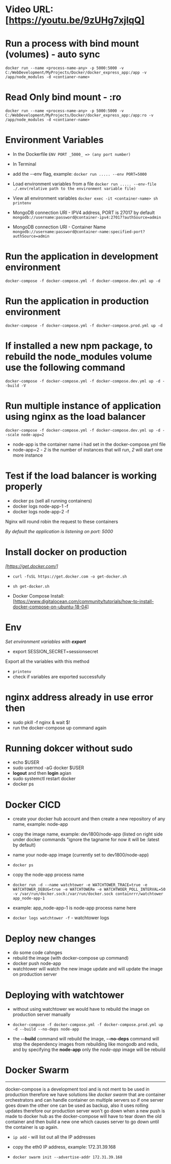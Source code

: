 # Video URL: [https://youtu.be/9zUHg7xjIqQ]

# Run a process with bind mount (volumes) - auto sync

`docker run --name <process-name-any> -p 5000:5000 -v C:/WebDevelopment/MyProjects/Docker/docker_express_app:/app -v /app/node_modules -d <contianer-name>`

# Read Only bind mount - :ro

`docker run --name <process-name-any> -p 5000:5000 -v C:/WebDevelopment/MyProjects/Docker/docker_express_app:/app:ro -v /app/node_modules -d <contianer-name>`

# Environment Variables

- In the Dockerfile
  `ENV PORT _5000_ => (any port number)`

- In Terminal
- add the --env flag, example:
  `docker run ..... --env PORT=5000`

- Load environment variables from a file
  `docker run ..... --env-file ./.env(relative path to the environment variable file)`

- View all environment variables
  `docker exec -it <container-name> sh`
  `printenv`

- MongoDB connection URI - IPV4 address, PORT is 27017 by default
  `mongodb://username:password@container-ipv4:27017?authSource=admin`
- MongoDB connection URI - Container Name
  `mongodb://username:password@container-name:specified-port?authSource=admin`

# Run the application in development environment

`docker-compose -f docker-compose.yml -f docker-compose.dev.yml up -d`

# Run the application in production environment

`docker-compose -f docker-compose.yml -f docker-compose.prod.yml up -d`

# If installed a new npm package, to rebuild the node_modules volume use the following command

`docker-compose -f docker-compose.yml -f docker-compose.dev.yml up -d --build -V`

# Run multiple instance of application using nginx as the load balancer

`docker-compose -f docker-compose.yml -f docker-compose.dev.yml up -d --scale node-app=2`

- node-app is the container name i had set in the docker-compose.yml file
- node-app=2 - _2_ is the number of instances that will run, _2_ will start one more instance

# Test if the load balancer is working properly

- docker ps (sell all running containers)
- docker logs node-app-1 -f
- docker logs node-app-2 -f

Nginx will round robin the request to these containers

_By default the application is listening on port: 5000_

# Install docker on production

_[https://get.docker.com/]_

- `curl -fsSL https://get.docker.com -o get-docker.sh`
- `sh get-docker.sh`

- Docker Compose Install: [https://www.digitalocean.com/community/tutorials/how-to-install-docker-compose-on-ubuntu-18-04]

# Env

_Set environment variables with **export**_

- export SESSION_SECRET=sessionsecret

Export all the variables with this method

- `printenv`
- check if variables are exported successfully

# nginx address already in use error then

- sudo pkill -f nginx & wait $!
- run the docker-compose up command again

# Running dokcer without sudo

- echo $USER
- sudo usermod -aG docker $USER
- **logout** and then **login** agian
- sudo systemctl restart docker
- docker ps

# Docker CICD

- create your docker hub account and then create a new repository of any name, example: node-app

- copy the image name, example: dev1800/node-app (listed on right side under docker commands "ignore the tagname for now it will be :latest by default)

- name your node-app image (currently set to dev1800/node-app)

- `docker ps`
- copy the node-app process name
- `docker run -d --name watchtower -e WATCHTOWER_TRACE=true -e WATCHTOWER_DEBUG=true -e WATCHTOWERe -e WATCHTWOER_POLL_INTERVAL=50 -v /var/run/docker.sock:/var/run/docker.sock containrrr/watchtower app_node-app-1`
- example: app_node-app-1 is node-app process name here

- `docker logs watchtower -f` - watchtower logs

# Deploy new changes

- do some code cahnges
- rebuild the image (with docker-compose up command)
- docker push node-app
- watchtower will watch the new image update and will update the image on production server

# Deploying with watchtower

- without using watchtower we would have to rebuild the image on production server manually

- `docker-compose -f docker-compose.yml -f docker-compose.prod.yml up -d --build --no-deps node-app`

- the **--build** command will rebuild the image, **--no-deps** command will stop the dependency images from rebuilding like mongodb and redis, and by specifying the **node-app** only the _node-app_ image will be rebuild

# Docker Swarm

<hr />

docker-compose is a development tool and is not ment to be used in production therefore we have solutions like _docker swarm_ that are container orchestrators and can handle container on multiple servers so if one server goes down the other one can be used as backup, also it uses rolling updates therefore our production server won't go down when a new push is made to docker hub as the docker-compose will have to tear down the old container and then build a new one which causes server to go down until the container is up again.

- `ip add` - will list out all the IP addresses
- copy the eth0 IP address, example: 172.31.39.168

- `docker swarm init --advertise-addr 172.31.39.168`
